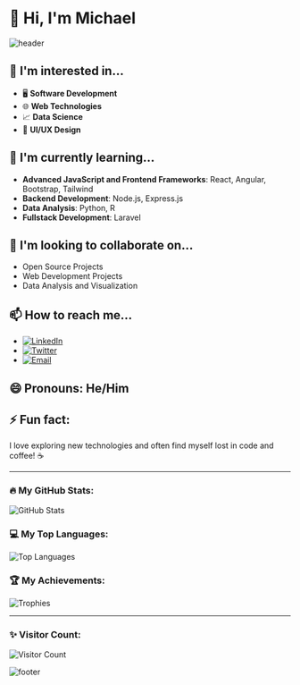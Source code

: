 # 👋 Hi, I'm Michael

![header](https://capsule-render.vercel.app/api?type=waving&color=gradient&height=200&section=header&text=Welcome%20to%20My%20GitHub!&fontSize=40&animation=fadeIn)

## 👀 I'm interested in...

- 🖥️ **Software Development**
- 🌐 **Web Technologies**
- 📈 **Data Science**
- 🎨 **UI/UX Design**

## 🌱 I'm currently learning...

- **Advanced JavaScript and Frontend Frameworks**: React, Angular, Bootstrap, Tailwind
- **Backend Development**: Node.js, Express.js
- **Data Analysis**: Python, R
- **Fullstack Development**: Laravel

## 💞️ I'm looking to collaborate on...

- Open Source Projects
- Web Development Projects
- Data Analysis and Visualization

## 📫 How to reach me...

- [![LinkedIn](https://img.shields.io/badge/-LinkedIn-blue?style=flat&logo=Linkedin&logoColor=white)](https://www.linkedin.com/in/yourprofile)
- [![Twitter](https://img.shields.io/badge/-Twitter-blue?style=flat&logo=Twitter&logoColor=white)](https://twitter.com/yourprofile)
- [![Email](https://img.shields.io/badge/-Email-c14438?style=flat&logo=Gmail&logoColor=white)](mailto:your-email@example.com)

## 😄 Pronouns: He/Him

## ⚡ Fun fact: 
I love exploring new technologies and often find myself lost in code and coffee! ☕

---

### 🔥 My GitHub Stats:

![GitHub Stats](https://github-readme-stats.vercel.app/api?username=yourusername&show_icons=true&theme=radical)

### 💻 My Top Languages:

![Top Languages](https://github-readme-stats.vercel.app/api/top-langs/?username=yourusername&layout=compact&theme=radical)

### 🏆 My Achievements:

![Trophies](https://github-profile-trophy.vercel.app/?username=yourusername&theme=radical&no-frame=true&row=1)

---

### ✨ Visitor Count:

![Visitor Count](https://komarev.com/ghpvc/?username=yourusername&color=green)

![footer](https://capsule-render.vercel.app/api?type=waving&color=gradient&height=100&section=footer)
